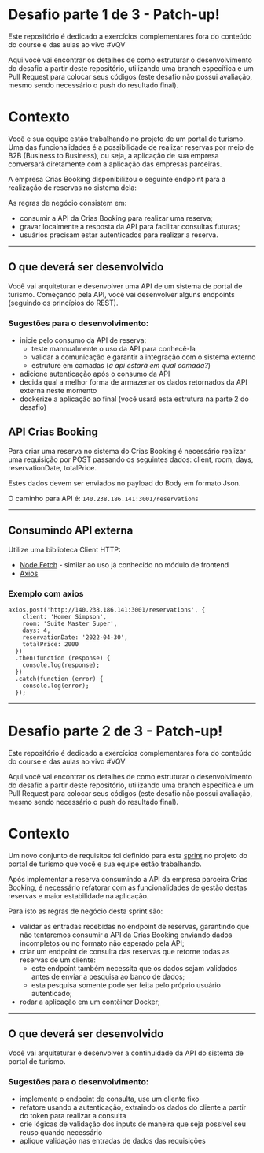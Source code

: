 # Desafio parte 1 de 3 - Patch-up!

Este repositório é dedicado a exercícios complementares fora do conteúdo do course e das aulas ao vivo #VQV

Aqui você vai encontrar os detalhes de como estruturar o desenvolvimento do desafio a partir deste repositório, utilizando uma branch específica e um Pull Request para colocar seus códigos (este desafio não possui avaliação, mesmo sendo necessário o push do resultado final).

# Contexto

Você e sua equipe estão trabalhando no projeto de um portal de turismo. Uma das funcionalidades é a possibilidade de realizar reservas por meio de B2B (Business to Business), ou seja, a aplicação de sua empresa conversará diretamente com a aplicação das empresas parceiras. 

A empresa Crias Booking disponibilizou o seguinte endpoint para a realização de reservas no sistema dela:



As regras de negócio consistem em:

- consumir a API da Crias Booking para realizar uma reserva;
- gravar localmente a resposta da API para facilitar consultas futuras;
- usuários precisam estar autenticados para realizar a reserva.


---

## O que deverá ser desenvolvido

Você vai arquiteturar e desenvolver uma API de um sistema de portal de turismo. Começando pela API, você vai desenvolver alguns endpoints (seguindo os princípios do REST).

### Sugestões para o desenvolvimento:

- inicie pelo consumo da API de reserva:
   - teste mannualmente o uso da API para conhecê-la
   - validar a comunicação e garantir a integração com o sistema externo
   - estruture em camadas (_a api estará em qual camada?_)
- adicione autenticação após o consumo da API
- decida qual a melhor forma de armazenar os dados retornados da API externa neste momento
- dockerize a aplicação ao final (você usará esta estrutura na parte 2 do desafio)

## API Crias Booking

Para criar uma reserva no sistema do Crias Booking é necessário realizar uma requisição por POST passando os seguintes dados: client, room, days, reservationDate, totalPrice. 

Estes dados devem ser enviados no payload do Body em formato Json.

O caminho para API é: `140.238.186.141:3001/reservations`


---

## Consumindo API externa

Utilize uma biblioteca Client HTTP:

- [Node Fetch](https://www.npmjs.com/package/node-fetch) - similar ao uso já conhecido no módulo de frontend
- [Axios](https://www.npmjs.com/package/axios)

### Exemplo com axios

```
axios.post('http://140.238.186.141:3001/reservations', {
    client: 'Homer Simpson', 
    room: 'Suite Master Super',
    days: 4, 
    reservationDate: '2022-04-30', 
    totalPrice: 2000
  })
  .then(function (response) {
    console.log(response);
  })
  .catch(function (error) {
    console.log(error);
  });

```
---

# Desafio parte 2 de 3 - Patch-up!

Este repositório é dedicado a exercícios complementares fora do conteúdo do course e das aulas ao vivo #VQV

Aqui você vai encontrar os detalhes de como estruturar o desenvolvimento do desafio a partir deste repositório, utilizando uma branch específica e um Pull Request para colocar seus códigos (este desafio não possui avaliação, mesmo sendo necessário o push do resultado final).

# Contexto

Um novo conjunto de requisitos foi definido para esta [sprint](https://pt.wikipedia.org/wiki/Sprint_(desenvolvimento_de_software)) no projeto do portal de turismo que você e sua equipe estão trabalhando.

Após implementar a reserva consumindo a API da empresa parceira Crias Booking, é necessário refatorar com as funcionalidades de gestão destas reservas e maior estabilidade na aplicação. 

Para isto as regras de negócio desta sprint são:

- validar as entradas recebidas no endpoint de reservas, garantindo que não tentaremos consumir a API da Crias Booking enviando dados incompletos ou no formato não esperado pela API;
- criar um endpoint de consulta das reservas que retorne todas as reservas de um cliente:
   - este endpoint também necessita que os dados sejam validados antes de enviar a pesquisa ao banco de dados;
   - esta pesquisa somente pode ser feita pelo próprio usuário autenticado;
- rodar a aplicação em um contêiner Docker;

---

## O que deverá ser desenvolvido

Você vai arquiteturar e desenvolver a continuidade da API do sistema de portal de turismo. 

### Sugestões para o desenvolvimento:

- implemente o endpoint de consulta, use um cliente fixo
- refatore usando a autenticação, extraindo os dados do cliente a partir do token para realizar a consulta
- crie lógicas de validação dos inputs de maneira que seja possível seu reuso quando necessário
- aplique validação nas entradas de dados das requisições
